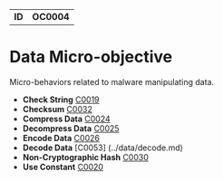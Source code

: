 |||
|---|---|
|**ID**|**OC0004**|


# Data Micro-objective #
Micro-behaviors related to malware manipulating data.

* **Check String** [C0019](../data/check-string.md)
* **Checksum** [C0032](../data/checksum.md)
* **Compress Data** [C0024](../data/compress.md)
* **Decompress Data** [C0025](../data/decompress.md)
* **Encode Data** [C0026](../data/encode.md)
* **Decode Data** [C0053] (../data/decode.md)
* **Non-Cryptographic Hash** [C0030](../data/noncrypto-hash.md)
* **Use Constant** [C0020](../data/use-constant.md)